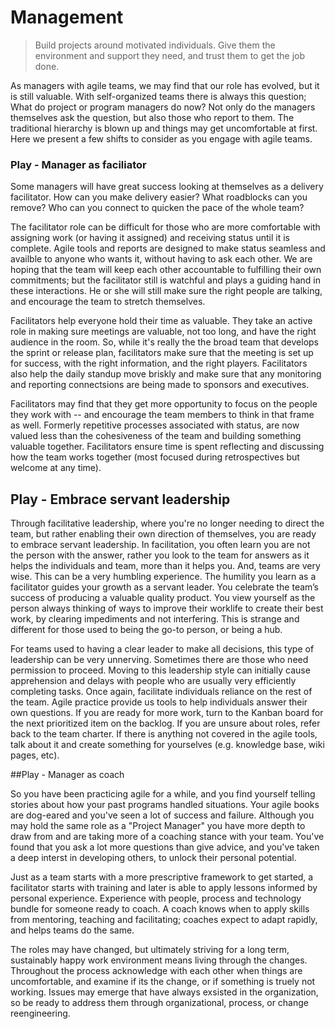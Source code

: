 # Management

> Build projects around motivated individuals. Give them the environment and support they need, and trust them to get the job done.

As managers with agile teams, we may find that our role has evolved, but it is still valuable. With self-organized teams there is always this question; What do project or program managers do now?  Not only do the managers themselves ask the question, but also those who report to them.  The traditional hierarchy is blown up and things may get uncomfortable at first.  Here we present a few shifts to consider as you engage with agile teams. 

### Play - Manager as faciliator
Some managers will have great success looking at themselves as a delivery facilitator. How can you make delivery easier? What roadblocks can you remove? Who can you connect to quicken the pace of the whole team?

The facilitator role can be difficult for those who are more comfortable with assigning work (or having it assigned) and receiving status until it is complete.  Agile tools and reports are designed to make status seamless and availble to anyone who wants it, without having to ask each other. We are hoping that the team will keep each other accountable to fulfilling their own commitments; but the facilitator still is watchful and plays a guiding hand in these interactions. He or she will still make sure the right people are talking, and encourage the team to stretch themselves.

Facilitators help everyone hold their time as valuable. They take an active role in making sure meetings are valuable, not too long, and have the right audience in the room. So, while it's really the the broad team that develops the sprint or release plan, facilitators make sure that the meeting is set up for success, with the right information, and the right players. Facilitators also help the daily standup move briskly and make sure that any monitoring and reporting connectsions are being made to sponsors and executives. 

Facilitators may find that they get more opportunity to focus on the people they work with -- and encourage the team members to think in that frame as well. Formerly repetitive processes associated with status, are now valued less than the cohesiveness of the team and building something valuable together.  Facilitators ensure time is spent reflecting and discussing how the team works together (most focused during retrospectives but welcome at any time). 

## Play - Embrace servant leadership

Through facilitative leadership, where you're no longer needing to direct the team, but rather enabling their own direction of themselves, you are ready to embrace servant leadership.  In facilitation, you often learn you are not the person with the answer, rather you look to the team for answers as it helps the individuals and team, more than it helps you.  And, teams are very wise. This can be a very humbling experience.  The humility you learn as a facilitator guides your growth as a servant leader.  You celebrate the team’s success of producing a valuable quality product.  You view yourself as the person always thinking of ways to improve their worklife to create their best work, by clearing impediments and not interfering.  This is strange and different for those used to being the go-to person, or being a hub.  

For teams used to having a clear leader to make all decisions, this type of leadership can be very unnerving.  Sometimes there are those who need permission to proceed.  Moving to this leadership style can initially cause apprehension and delays with people who are usually very efficiently completing tasks.  Once again, facilitate individuals reliance on the rest of the team. Agile practice provide us tools to help individuals answer their own questions.  If you are ready for more work, turn to the Kanban board for the next prioritized item on the backlog.  If you are unsure about roles, refer back to the team charter.  If there is anything not covered in the agile tools, talk about it and create something for yourselves (e.g. knowledge base, wiki pages, etc).

##Play - Manager as coach

So you have been practicing agile for a while, and you find yourself telling stories about how your past programs handled situations.  Your agile books are dog-eared and you've seen a lot of success and failure.  Although you may hold the same role as a "Project Manager" you have more depth to draw from and are taking more of a coaching stance with your team.  You've found that you ask a lot more questions than give advice, and you've taken a deep interst in developing others, to unlock their personal potential. 

Just as a team starts with a more prescriptive framework to get started, a facilitator starts with training and later is able to apply lessons informed by personal experience.  Experience with people, process and technology bundle for someone ready to coach.  A coach knows when to apply skills from mentoring, teaching and facilitating; coaches expect to adapt rapidly, and helps teams do the same.  

The roles may have changed, but ultimately striving for a long term, sustainably happy work environment means living through the changes.  Throughout the process acknowledge with each other when things are uncomfortable, and examine if its the change, or if something is truely not working.  Issues may emerge that have always exsisted in the organization, so be ready to address them through organizational, process, or change reengineering.

